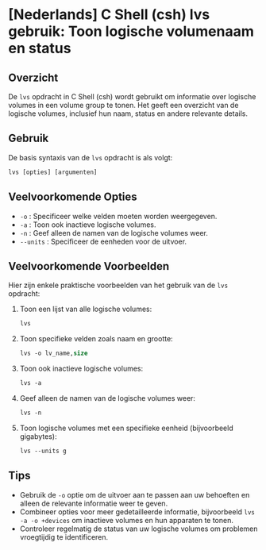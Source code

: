 # [Nederlands] C Shell (csh) lvs gebruik: Toon logische volumenaam en status

## Overzicht
De `lvs` opdracht in C Shell (csh) wordt gebruikt om informatie over logische volumes in een volume group te tonen. Het geeft een overzicht van de logische volumes, inclusief hun naam, status en andere relevante details.

## Gebruik
De basis syntaxis van de `lvs` opdracht is als volgt:

```csh
lvs [opties] [argumenten]
```

## Veelvoorkomende Opties
- `-o` : Specificeer welke velden moeten worden weergegeven.
- `-a` : Toon ook inactieve logische volumes.
- `-n` : Geef alleen de namen van de logische volumes weer.
- `--units` : Specificeer de eenheden voor de uitvoer.

## Veelvoorkomende Voorbeelden
Hier zijn enkele praktische voorbeelden van het gebruik van de `lvs` opdracht:

1. Toon een lijst van alle logische volumes:
    ```csh
    lvs
    ```

2. Toon specifieke velden zoals naam en grootte:
    ```csh
    lvs -o lv_name,size
    ```

3. Toon ook inactieve logische volumes:
    ```csh
    lvs -a
    ```

4. Geef alleen de namen van de logische volumes weer:
    ```csh
    lvs -n
    ```

5. Toon logische volumes met een specifieke eenheid (bijvoorbeeld gigabytes):
    ```csh
    lvs --units g
    ```

## Tips
- Gebruik de `-o` optie om de uitvoer aan te passen aan uw behoeften en alleen de relevante informatie weer te geven.
- Combineer opties voor meer gedetailleerde informatie, bijvoorbeeld `lvs -a -o +devices` om inactieve volumes en hun apparaten te tonen.
- Controleer regelmatig de status van uw logische volumes om problemen vroegtijdig te identificeren.